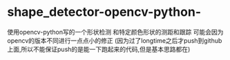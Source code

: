 # shape_detector-opencv-python-
使用opencv-python写的一个形状检测 和特定颜色形状的测距和跟踪 可能会因为opencv的版本不同进行一点点小的修正 
(因为过了longtime之后才push到github上面,所以不能保证push的是能一下跑起来的代码,但是基本思路都在)